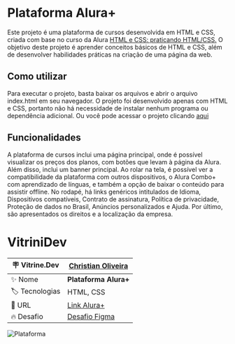 <h1> Plataforma Alura+ </h1>

Este projeto é uma plataforma de cursos desenvolvida em HTML e CSS, criada com base no curso da Alura <a href="https://cursos.alura.com.br/course/html-css-praticando-html-css">HTML e CSS: praticando HTML/CSS.</a> O objetivo deste projeto é aprender conceitos básicos de HTML e CSS, além de desenvolver habilidades práticas na criação de uma página da web. 

## Como utilizar
Para executar o projeto, basta baixar os arquivos e abrir o arquivo index.html em seu navegador. O projeto foi desenvolvido apenas com HTML e CSS, portanto não há necessidade de instalar nenhum programa ou dependência adicional. Ou você pode acessar o projeto clicando <a href="https://christianduhp.github.io/plataforma-aluraplus/">aqui</a>

## Funcionalidades
A plataforma de cursos inclui uma página principal, onde é possível visualizar os preços dos planos, com botões que levam à página da Alura. Além disso, inclui um banner principal. Ao rolar na tela, é possível ver a compatibilidade da plataforma com outros dispositivos, o Alura Combo+ com aprendizado de línguas, e também a opção de baixar o conteúdo para assistir offline. No rodapé, há links genéricos intitulados de Idioma, Dispositivos compatíveis, Contrato de assinatura, Política de privacidade, Proteção de dados no Brasil, Anúncios personalizados e Ajuda. Por último, são apresentados os direitos e a localização da empresa.

# VitriniDev

| :placard: Vitrine.Dev |<a href="https://cursos.alura.com.br/vitrinedev/christianoliver">Christian Oliveira</a> |
| -------------  | --- |
| :sparkles: Nome        | **Plataforma Alura+**
| :label: Tecnologias | HTML, CSS
| :rocket: URL         |<a href="https://christianduhp.github.io/plataforma-aluraplus/">Link Alura+</a>
| :fire: Desafio     |<a href="https://www.figma.com/file/tFDVyNuKhrT2G03k2dCstW/Alura-Plus---Layout">Desafio Figma</a> 

![Plataforma](https://user-images.githubusercontent.com/85292359/220916260-74e8341b-ada9-488e-b90a-931484d91726.jpg#vitrinedev)


